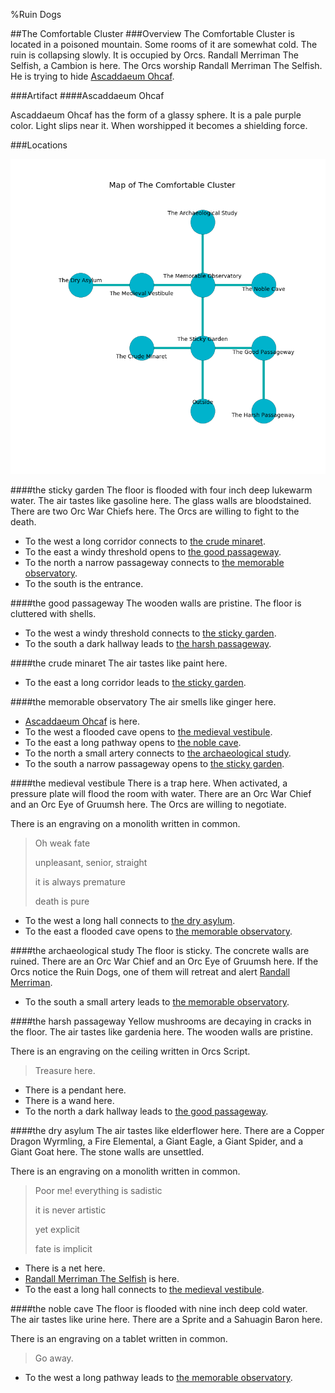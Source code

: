 %Ruin Dogs

##The Comfortable Cluster
###Overview
The Comfortable Cluster is located in a poisoned mountain. Some rooms of it are somewhat cold. The ruin is collapsing slowly. It is occupied by Orcs. <a name="Randall-Merriman-The-Selfish"></a>Randall Merriman The Selfish, a Cambion is here. The Orcs worship Randall Merriman The Selfish. He  is trying to hide [Ascaddaeum Ohcaf](#Ascaddaeum-Ohcaf). 



###Artifact
####<a name="Ascaddaeum-Ohcaf"></a>Ascaddaeum Ohcaf


Ascaddaeum Ohcaf has the form of a glassy sphere. It is a pale purple color. Light slips near it. When worshipped it becomes a shielding force. 





###Locations


![](../v2/images/The-Comfortable-Cluster.png)

####<a name="the-sticky-garden"></a>the sticky garden
The floor is flooded with four inch deep lukewarm water. The air tastes like gasoline here. The glass walls are bloodstained. There are two Orc War Chiefs here. The Orcs are willing to fight to the death. 



* To the west a long corridor connects to [the crude minaret](#the-crude-minaret).
* To the east a windy threshold opens to [the good passageway](#the-good-passageway).
* To the north a narrow passageway connects to [the memorable observatory](#the-memorable-observatory).
* To the south is the entrance.


####<a name="the-good-passageway"></a>the good passageway
The wooden walls are pristine. The floor is cluttered with shells. 



* To the west a windy threshold connects to [the sticky garden](#the-sticky-garden).
* To the south a dark hallway leads to [the harsh passageway](#the-harsh-passageway).


####<a name="the-crude-minaret"></a>the crude minaret
The air tastes like paint here. 



* To the east a long corridor leads to [the sticky garden](#the-sticky-garden).


####<a name="the-memorable-observatory"></a>the memorable observatory
The air smells like ginger here. 



* [Ascaddaeum Ohcaf](#Ascaddaeum-Ohcaf) is here.
* To the west a flooded cave opens to [the medieval vestibule](#the-medieval-vestibule).
* To the east a long pathway opens to [the noble cave](#the-noble-cave).
* To the north a small artery connects to [the archaeological study](#the-archaeological-study).
* To the south a narrow passageway opens to [the sticky garden](#the-sticky-garden).


####<a name="the-medieval-vestibule"></a>the medieval vestibule
There is a trap here. When activated, a pressure plate will flood the room with water. There are an Orc War Chief and an Orc Eye of Gruumsh here. The Orcs are willing to negotiate. 

There is an engraving on a monolith written in common. 

> Oh weak fate
>
> unpleasant, senior, straight
>
> it is always premature
>
> death is pure
>


* To the west a long hall connects to [the dry asylum](#the-dry-asylum).
* To the east a flooded cave opens to [the memorable observatory](#the-memorable-observatory).


####<a name="the-archaeological-study"></a>the archaeological study
The floor is sticky. The concrete walls are ruined. There are an Orc War Chief and an Orc Eye of Gruumsh here. If the Orcs notice the Ruin Dogs, one of them will retreat and alert [Randall Merriman](#Randall-Merriman). 



* To the south a small artery leads to [the memorable observatory](#the-memorable-observatory).


####<a name="the-harsh-passageway"></a>the harsh passageway
Yellow mushrooms are decaying in cracks in the floor. The air tastes like gardenia here. The wooden walls are pristine. 

There is an engraving on the ceiling written in Orcs Script. 

> Treasure here.
>


* There is a pendant here.
* There is a wand here.
* To the north a dark hallway leads to [the good passageway](#the-good-passageway).


####<a name="the-dry-asylum"></a>the dry asylum
The air tastes like elderflower here. There are a Copper Dragon Wyrmling, a Fire Elemental, a Giant Eagle, a Giant Spider, and a Giant Goat here. The stone walls are unsettled. 

There is an engraving on a monolith written in common. 

> Poor me! everything is sadistic
>
> it is never artistic
>
> yet explicit
>
> fate is implicit
>


* There is a net here.
* [Randall Merriman The Selfish](#Randall-Merriman-The-Selfish) is here.
* To the east a long hall connects to [the medieval vestibule](#the-medieval-vestibule).


####<a name="the-noble-cave"></a>the noble cave
The floor is flooded with nine inch deep cold water. The air tastes like urine here. There are a Sprite and a Sahuagin Baron here. 

There is an engraving on a tablet written in common. 

> Go away.
>


* To the west a long pathway leads to [the memorable observatory](#the-memorable-observatory).


